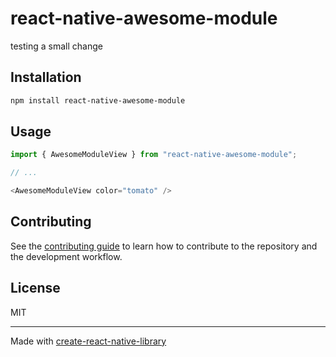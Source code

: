 # react-native-awesome-module

testing a small change

## Installation

```sh
npm install react-native-awesome-module
```

## Usage

```js
import { AwesomeModuleView } from "react-native-awesome-module";

// ...

<AwesomeModuleView color="tomato" />
```

## Contributing

See the [contributing guide](CONTRIBUTING.md) to learn how to contribute to the repository and the development workflow.

## License

MIT

---

Made with [create-react-native-library](https://github.com/callstack/react-native-builder-bob)
